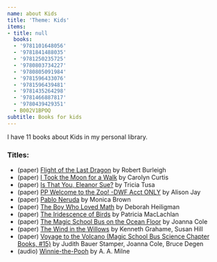 ```yaml
---
name: about Kids
title: 'Theme: Kids'
items:
- title: null
  books:
  - '9781101648056'
  - '9781841488035'
  - '9781250235725'
  - '9780803734227'
  - '9780805091984'
  - '9781596433076'
  - '9781596439481'
  - '9781435264298'
  - '9781466887817'
  - '9780439429351'
  - B002V1BPOQ
subtitle: Books for kids
---
```

I have 11 books about Kids in my personal library.

### Titles:
- (paper) [Flight of the Last Dragon](/books/info/9781101648056) by Robert Burleigh
- (paper) [I Took the Moon for a Walk](/books/info/9781841488035) by Carolyn Curtis
- (paper) [Is That You, Eleanor Sue?](/books/info/9781250235725) by Tricia Tusa
- (paper) [PP Welcome to the Zoo! -DWF Acct ONLY](/books/info/9780803734227) by Alison Jay
- (paper) [Pablo Neruda](/books/info/9780805091984) by Monica Brown
- (paper) [The Boy Who Loved Math](/books/info/9781596433076) by Deborah Heiligman
- (paper) [The Iridescence of Birds](/books/info/9781596439481) by Patricia MacLachlan
- (paper) [The Magic School Bus on the Ocean Floor](/books/info/9781435264298) by Joanna Cole
- (paper) [The Wind in the Willows](/books/info/9781466887817) by Kenneth Grahame, Susan Hill
- (paper) [Voyage to the Volcano (Magic School Bus Science Chapter Books, #15)](/books/info/9780439429351) by Judith Bauer Stamper, Joanna Cole, Bruce Degen
- (audio) [Winnie-the-Pooh](/books/info/B002V1BPOQ) by A. A. Milne
